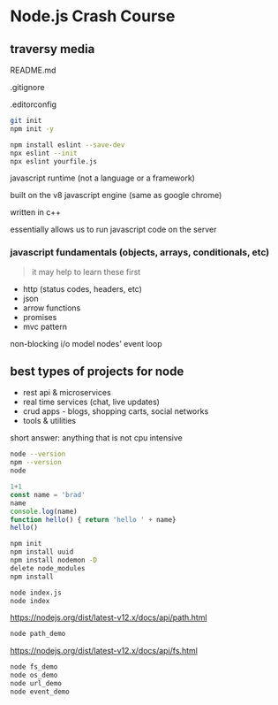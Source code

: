 # Node.js Crash Course

## traversy media

README.md

.gitignore

.editorconfig

```bash
git init
npm init -y

npm install eslint --save-dev
npx eslint --init
npx eslint yourfile.js
```

javascript runtime (not a language or a framework)

built on the v8 javascript engine (same as google chrome)

written in c++

essentially allows us to run javascript code on the server

### javascript fundamentals (objects, arrays, conditionals, etc)

> it may help to learn these first

* http (status codes, headers, etc)
* json
* arrow functions
* promises
* mvc pattern

non-blocking i/o model
nodes' event loop

## best types of projects for node

* rest api & microservices
* real time services (chat, live updates)
* crud apps - blogs, shopping carts, social networks
* tools & utilities

short answer: anything that is not cpu intensive

```bash
node --version
npm --version
node
```

```javascript
1+1
const name = 'brad'
name
console.log(name)
function hello() { return 'hello ' + name}
hello()
```

```bash
npm init
npm install uuid
npm install nodemon -D
delete node_modules
npm install
```

```bash
node index.js
node index
```

https://nodejs.org/dist/latest-v12.x/docs/api/path.html

```bash
node path_demo
```

https://nodejs.org/dist/latest-v12.x/docs/api/fs.html

```bash
node fs_demo
node os_demo
node url_demo
node event_demo
```
